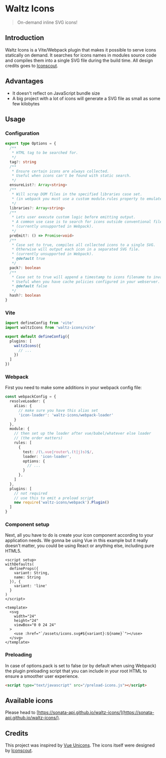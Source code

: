 # Waltz Icons
>On-demand inline SVG icons!

## Introduction

Waltz Icons is a Vite/Webpack plugin that makes it possible to serve icons statically on demand. It searches for icons names in modules source code and compiles them into a single SVG file during the build time. All design credits goes to [Iconscout](https://github.com/iconscout/unicons).

## Advantages

- It doesn't reflect on JavaScript bundle size
- A big project with a lot of icons will generate a SVG file as small as some few kilobytes

## Usage

### Configuration

```typescript
export type Options = {
  /**
   * HTML tag to be searched for.
   */
  tag?: string
  /**
   * Ensure certain icons are always collected.
   * Useful when icons can't be found with static search.
   */
  ensureList?: Array<string>
  /**
   * Will scrap DOM files in the specified libraries case set.
   * (in webpack you must use a custom module.rules property to emulate this prop).
   */
  libraries?: Array<string>
  /**
   * Lets user execute custom logic before emitting output.
   * A common use case is to search for icons outside conventional files.
   * (currently unsupported in Webpack).
   */
  preEmit?: () => Promise<void>
  /**
   * Case set to true, compiles all collected icons to a single SVG.
   * Otherwise will output each icon in a separated SVG file.
   * (currently unsupported in Webpack).
   * @default true
   */
  pack?: boolean
  /**
   * Case set to true will append a timestamp to icons filename to invalidate cache.
   * Useful when you have cache policies configured in your webserver.
   * @default false
   */
  hash?: boolean
}
```

### Vite

```typescript
import defineConfig from 'vite'
import waltzIcons from 'waltz-icons/vite'

export default defineConfig({
  plugins: [
    waltzIcons({
      // ...
    })
  ]
})
```

### Webpack

First you need to make some additions in your webpack config file:

```typescript
const webpackConfig = {
  resolveLoader: {
    alias: {
      // make sure you have this alias set
      'icon-loader': 'waltz-icons/webpack-loader'
    }
  },
  module: {
    // then set up the loader after vue/babel/whatever else loader
    // (the order matters)
    rules: [
      {
        test: /(\.vue|router\.(t|j)s)$/,
        loader: 'icon-loader',
        options: {
          // ...
        }
      },
    ]
  },
  plugins: [
    // not required
    // use this to emit a preload script
    new require('waltz-icons/webpack').Plugin()
  ]
}
```

### Component setup

Next, all you have to do is create your icon component according to your application needs. We gonna be using Vue in this example but it really doesn't matter, you could be using React or anything else, including pure HTML5.

```vue
<script setup>
withDefaults(
  defineProps({
    variant: String,
    name: String
  }), {
    variant: 'line'
  }
)
</script>

<template>
  <svg
    width="24"
    height="24"
    viewBox="0 0 24 24"
  >
    <use :href="`/assets/icons.svg#${variant}:${name}`"></use>
  </svg>
</template>
```

### Preloading

In case of options.pack is set to false (or by default when using Webpack) the plugin preloading script that you can include in your root HTML to ensure a smoother user experience.
```html
<script type="text/javascript" src="/preload-icons.js"></script>
```

## Available icons

Please head to [https://sonata-api.github.io/waltz-icons/](https://sonata-api.github.io/waltz-icons/).

## Credits
This project was inspired by [Vue Unicons](https://github.com/antonreshetov/vue-unicons). The icons itself were designed by [Iconscout](https://github.com/iconscout/unicons).
